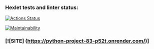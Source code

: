 ### Hexlet tests and linter status:
[![Actions Status](https://github.com/Dmitry996/python-project-83/actions/workflows/hexlet-check.yml/badge.svg)](https://github.com/Dmitry996/python-project-83/actions)

[![Maintainability](https://api.codeclimate.com/v1/badges/bf8e268eb1ca88d05dac/maintainability)](https://codeclimate.com/github/Dmitry996/python-project-83/maintainability)

### [![SITE] (https://python-project-83-p52t.onrender.com/)]